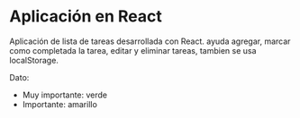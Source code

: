# Aplicación en React

Aplicación de lista de tareas desarrollada con React. ayuda agregar, marcar como completada la tarea, editar y eliminar tareas, tambien se usa localStorage.

Dato: 
  - Muy importante: verde
  - Importante: amarillo


